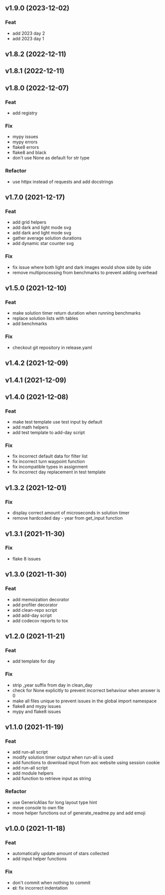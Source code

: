 ## v1.9.0 (2023-12-02)

### Feat

- add 2023 day 2
- add 2023 day 1

## v1.8.2 (2022-12-11)

## v1.8.1 (2022-12-11)

## v1.8.0 (2022-12-07)

### Feat

- add registry

### Fix

- mypy issues
- mypy errors
- flake8 errors
- flake8 and black
- don't use None as default for str type

### Refactor

- use httpx instead of requests and add docstrings

## v1.7.0 (2021-12-17)

### Feat

- add grid helpers
- add dark and light mode svg
- add dark and light mode svg
- gather average solution durations
- add dynamic star counter svg

### Fix

- fix issue where both light and dark images would show side by side
- remove multiprocessing from benchmarks to prevent adding overhead

## v1.5.0 (2021-12-10)

### Feat

- make solution timer return duration when running benchmarks
- replace solution lists with tables
- add benchmarks

### Fix

- checkout git repository in release.yaml

## v1.4.2 (2021-12-09)

## v1.4.1 (2021-12-09)

## v1.4.0 (2021-12-08)

### Feat

- make test template use test input by default
- add math helpers
- add test template to add-day script

### Fix

- fix incorrect default data for filter list
- fix incorrect turn waypoint function
- fix incompatible types in assignment
- fix incorrect day replacement in test template

## v1.3.2 (2021-12-01)

### Fix

- display correct amount of microseconds in solution timer
- remove hardcoded day - year from get_input function

## v1.3.1 (2021-11-30)

### Fix

- flake 8 issues

## v1.3.0 (2021-11-30)

### Feat

- add memoization decorator
- add profiler decorator
- add clean-repo script
- add add-day script
- add codecov reports to tox

## v1.2.0 (2021-11-21)

### Feat

- add template for day

### Fix

- strip _year suffix from day in clean_day
- check for None explicitly to prevent incorrect behaviour when answer is 0
- make all files unique to prevent issues in the global import namespace
- flake8 and mypy issues
- mypy and flake8 issues

## v1.1.0 (2021-11-19)

### Feat

- add run-all script
- modify solution timer output when run-all is used
- add functions to download input from aoc website using session cookie
- add run-all script
- add module helpers
- add function to retrieve input as string

### Refactor

- use GenericAlias for long layout type hint
- move console to own file
- move helper functions out of generate_readme.py and add emoji

## v1.0.0 (2021-11-18)

### Feat

- automatically update amount of stars collected
- add input helper functions

### Fix

- don't commit when nothing to commit
- **ci**: fix incorrect indentation
